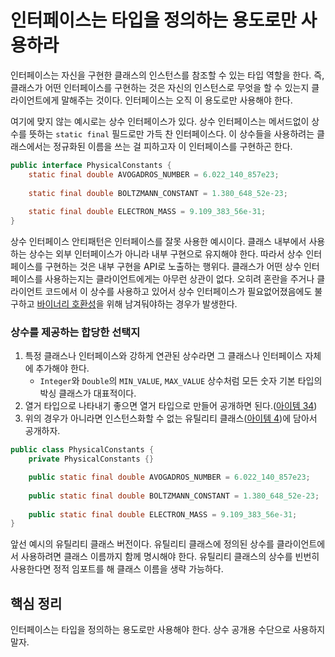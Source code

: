# 인터페이스는 타입을 정의하는 용도로만 사용하라

인터페이스는 자신을 구현한 클래스의 인스턴스를 참조할 수 있는 타입 역할을 한다. 즉, 클래스가 어떤 인터페이스를 구현하는 것은 자신의 인스턴스로 무엇을 할 수 있는지 클라이언트에게 말해주는 것이다. 인터페이스는 오직 이 용도로만 사용해야 한다.

여기에 맞지 않는 예시로는 상수 인터페이스가 있다. 상수 인터페이스는 메서드없이 상수를 뜻하는 `static final` 필드로만 가득 찬 인터페이스다. 이 상수들을 사용하려는 클래스에서는 정규화된 이름을 쓰는 걸 피하고자 이 인터페이스를 구현하곤 한다.
``` java
public interface PhysicalConstants {
    static final double AVOGADROS_NUMBER = 6.022_140_857e23;
    
    static final double BOLTZMANN_CONSTANT = 1.380_648_52e-23;
    
    static final double ELECTRON_MASS = 9.109_383_56e-31;
}
```

상수 인터페이스 안티패턴은 인터페이스를 잘못 사용한 예시이다. 클래스 내부에서 사용하는 상수는 외부 인터페이스가 아니라 내부 구현으로 유지해야 한다. 따라서 상수 인터페이스를 구현하는 것은 내부 구현을 API로 노출하는 행위다. 클래스가 어떤 상수 인터페이스를 사용하는지는 클라이언트에게는 아무런 상관이 없다. 오히려 혼란을 주거나 클라이언트 코드에서 이 상수를 사용하고 있어서 상수 인터페이스가 필요없어졌음에도 불구하고 [바이너리 호환성](https://github.com/javabara/effective-java/issues/8)을 위해 남겨둬야하는 경우가 발생한다. 

### 상수를 제공하는 합당한 선택지

1. 특정 클래스나 인터페이스와 강하게 연관된 상수라면 그 클래스나 인터페이스 자체에 추가해야 한다. 
    - `Integer`와 `Double`의 `MIN_VALUE`, `MAX_VALUE` 상수처럼 모든 숫자 기본 타입의 박싱 클래스가 대표적이다. 
2. 열거 타입으로 나타내기 좋으면 열거 타입으로 만들어 공개하면 된다.([아이템 34](https://github.com/javabara/effective-java/blob/main/6/34.md))
3. 위의 경우가 아니라면 인스턴스화할 수 없는 유틸리티 클래스([아이템 4](https://github.com/javabara/effective-java/blob/main/2/4.md))에 담아서 공개하자.
   
``` java
public class PhysicalConstants {
    private PhysicalConstants {}

    public static final double AVOGADROS_NUMBER = 6.022_140_857e23;
    
    public static final double BOLTZMANN_CONSTANT = 1.380_648_52e-23;
    
    public static final double ELECTRON_MASS = 9.109_383_56e-31;
}
```

앞선 예시의 유틸리티 클래스 버전이다. 유틸리티 클래스에 정의된 상수를 클라이언트에서 사용하려면 클래스 이름까지 함께 명시해야 한다. 유틸리티 클래스의 상수를 빈번히 사용한다면 정적 임포트를 해 클래스 이름을 생략 가능하다.

## 핵심 정리
인터페이스는 타입을 정의하는 용도로만 사용해야 한다. 상수 공개용 수단으로 사용하지 말자.